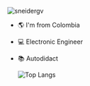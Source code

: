 <p align="left"> <img src="https://komarev.com/ghpvc/?username=CamiloD17&label=Profile%20views&color=0e75b6&style=flat%22" alt="sneidergv" /> </p>

- 🌎 I'm from Colombia
- 💻 Electronic Engineer
- 📚 Autodidact

  ![Top Langs](https://github-readme-stats.vercel.app/api/top-langs/?username=CamiloD17&layout=compact)
